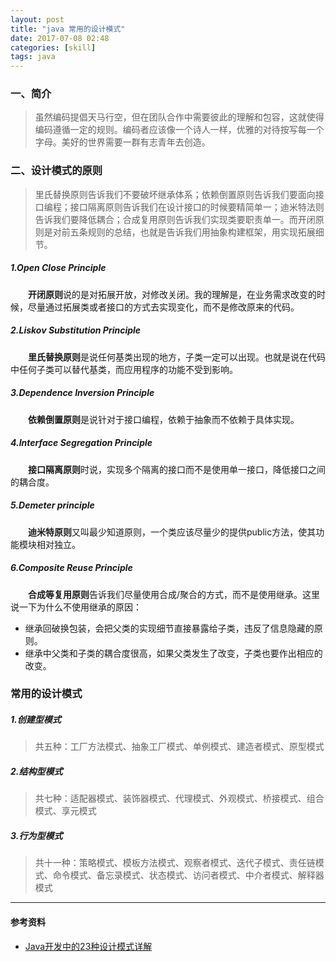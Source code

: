 ```yaml
---
layout: post
title: "java 常用的设计模式"
date: 2017-07-08 02:48
categories: [skill]
tags: java
---
```


### 一、简介

> 虽然编码提倡天马行空，但在团队合作中需要彼此的理解和包容，这就使得编码遵循一定的规则。编码者应该像一个诗人一样，优雅的对待按写每一个字母。美好的世界需要一群有志青年去创造。

### 二、设计模式的原则

> 里氏替换原则告诉我们不要破坏继承体系；依赖倒置原则告诉我们要面向接口编程；接口隔离原则告诉我们在设计接口的时候要精简单一；迪米特法则告诉我们要降低耦合；合成复用原则告诉我们实现类要职责单一。而开闭原则是对前五条规则的总结，也就是告诉我们用抽象构建框架，用实现拓展细节。

##### 1.Open Close Principle
&emsp;&emsp;**开闭原则**说的是对拓展开放，对修改关闭。我的理解是，在业务需求改变的时候，尽量通过拓展类或者接口的方式去实现变化，而不是修改原来的代码。

##### 2.Liskov Substitution Principle
&emsp;&emsp;**里氏替换原则**是说任何基类出现的地方，子类一定可以出现。也就是说在代码中任何子类可以替代基类，而应用程序的功能不受到影响。

##### 3.Dependence Inversion Principle
&emsp;&emsp;**依赖倒置原则**是说针对于接口编程，依赖于抽象而不依赖于具体实现。

##### 4.Interface Segregation Principle
&emsp;&emsp;**接口隔离原则**时说，实现多个隔离的接口而不是使用单一接口，降低接口之间的耦合度。

##### 5.Demeter principle
&emsp;&emsp;**迪米特原则**又叫最少知道原则，一个类应该尽量少的提供public方法，使其功能模块相对独立。

##### 6.Composite Reuse Principle
&emsp;&emsp;**合成等复用原则**告诉我们尽量使用合成/聚合的方式，而不是使用继承。这里说一下为什么不使用继承的原因：

- 继承回破换包装，会把父类的实现细节直接暴露给子类，违反了信息隐藏的原则。
- 继承中父类和子类的耦合度很高，如果父类发生了改变，子类也要作出相应的改变。

### 常用的设计模式

##### 1.创建型模式

> 共五种：工厂方法模式、抽象工厂模式、单例模式、建造者模式、原型模式

##### 2.结构型模式

> 共七种：适配器模式、装饰器模式、代理模式、外观模式、桥接模式、组合模式、享元模式

##### 3.行为型模式

> 共十一种：策略模式、模板方法模式、观察者模式、迭代子模式、责任链模式、命令模式、备忘录模式、状态模式、访问者模式、中介者模式、解释器模式

---

#### 参考资料

- [Java开发中的23种设计模式详解](http://www.cnblogs.com/maowang1991/archive/2013/04/15/3023236.html)
